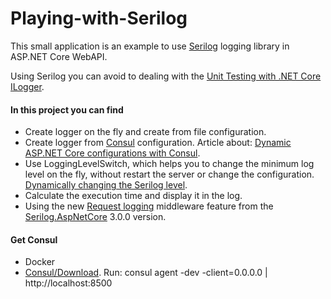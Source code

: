 # Playing-with-Serilog

This small application is an example to use [Serilog](https://github.com/serilog/serilog) logging library in ASP.NET Core WebAPI.

Using Serilog you can avoid to dealing with the [Unit Testing with .NET Core ILogger](https://codeburst.io/unit-testing-with-net-core-ilogger-t-e8c16c503a80).

#### In this project you can find

- Create logger on the fly and create from file configuration.
- Create logger from [Consul](https://www.consul.io) configuration. Article about: [Dynamic ASP.NET Core configurations with Consul](https://www.c-sharpcorner.com/article/dynamic-asp-net-core-configurations-with-consul-kv).
- Use LoggingLevelSwitch, which helps you to change the minimum log level on the fly, without restart the server or change the configuration. [Dynamically changing the Serilog level](https://nblumhardt.com/2014/10/dynamically-changing-the-serilog-level).
- Calculate the execution time and display it in the log.
- Using the new [Request logging](https://github.com/serilog/serilog-aspnetcore#request-logging-300-) middleware feature from the [Serilog.AspNetCore](https://github.com/serilog/serilog-aspnetcore) 3.0.0 version.

#### Get Consul

- Docker
- [Consul/Download](https://www.consul.io/downloads.html). Run: consul agent -dev -client=0.0.0.0 | http://localhost:8500
